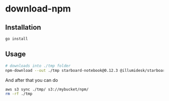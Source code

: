 # download-npm

## Installation
```
go install
```

## Usage

```bash
# downloads into ./tmp folder
npm-download --out ./tmp starboard-notebook@0.12.3 @illumidesk/starboard-nbgrader@0.3.0
```

And after that you can do
```bash
aws s3 sync ./tmp/ s3://mybucket/npm/
rm -rf ./tmp
```

